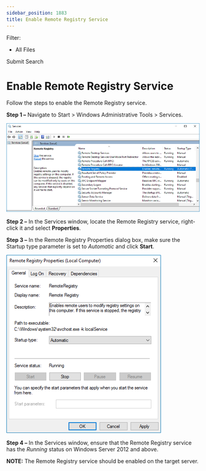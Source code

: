 ```yaml
---
sidebar_position: 1883
title: Enable Remote Registry Service
---
```


Filter: 

* All Files

Submit Search

# Enable Remote Registry Service

Follow the steps to enable the Remote Registry service.

**Step 1 –** Navigate to Start > Windows Administrative Tools > Services.

![Services Console](../../../../../../../static/images/Auditor_10.7/Content/Resources/Images/Auditor/ManualConfig/ManualConfig_GenEvents_RemoteRegistry2016.png "Services Console")

**Step 2 –** In the Services window, locate the Remote Registry service, right-click it and select **Properties**.

**Step 3 –**  In the Remote Registry Properties dialog box, make sure the Startup type parameter is set to *Automatic* and click **Start**.

![Remote Registry Properties dialog box](../../../../../../../static/images/Auditor_10.7/Content/Resources/Images/Auditor/ManualConfig/ManualConfig_GenEvents_RemoteRegistry_Start2016.png "Remote Registry Properties dialog box")

**Step 4 –** In the Services window, ensure that the Remote Registry service has the *Running* status on Windows Server 2012 and above.

**NOTE:** The Remote Registry service should be enabled on the target server.